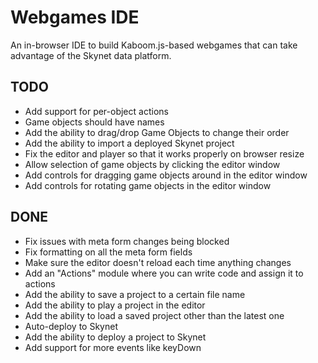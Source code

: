 # Webgames IDE

An in-browser IDE to build Kaboom.js-based webgames that can take advantage of the Skynet data platform.

## TODO

* Add support for per-object actions
* Game objects should have names
* Add the ability to drag/drop Game Objects to change their order
* Add the ability to import a deployed Skynet project
* Fix the editor and player so that it works properly on browser resize
* Allow selection of game objects by clicking the editor window
* Add controls for dragging game objects around in the editor window
* Add controls for rotating game objects in the editor window

## DONE

* Fix issues with meta form changes being blocked
* Fix formatting on all the meta form fields
* Make sure the editor doesn't reload each time anything changes
* Add an "Actions" module where you can write code and assign it to actions
* Add the ability to save a project to a certain file name
* Add the ability to play a project in the editor
* Add the ability to load a saved project other than the latest one
* Auto-deploy to Skynet
* Add the ability to deploy a project to Skynet
* Add support for more events like keyDown
